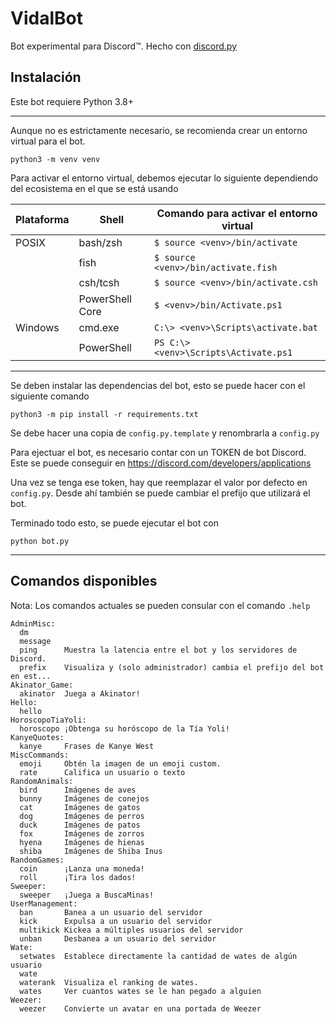 # VidalBot
 Bot experimental para Discord™. Hecho con [discord.py](https://github.com/Rapptz/discord.py)


## Instalación
Este bot requiere Python 3.8+

---
Aunque no es estrictamente necesario, se recomienda crear un entorno virtual para el bot.
```
python3 -m venv venv
```
Para activar el entorno virtual, debemos ejecutar lo siguiente dependiendo del ecosistema en el que se está usando

|Plataforma|Shell          |Comando para activar el entorno virtual|
|----------|---------------|---------------------------------------|
|POSIX     |bash/zsh       |``$ source <venv>/bin/activate``       |
|          |fish           |``$ source <venv>/bin/activate.fish``  |
|          |csh/tcsh       |``$ source <venv>/bin/activate.csh``   |
|          |PowerShell Core|``$ <venv>/bin/Activate.ps1``          |
|Windows   |cmd.exe        |``C:\> <venv>\Scripts\activate.bat``   |
|          |PowerShell     |``PS C:\> <venv>\Scripts\Activate.ps1``|
---
Se deben instalar las dependencias del bot, esto se puede hacer con el siguiente comando
```
python3 -m pip install -r requirements.txt
```
Se debe hacer una copia de ``config.py.template`` y renombrarla a ``config.py``

Para ejectuar el bot, es necesario contar con un TOKEN de bot Discord. Este se puede conseguir en https://discord.com/developers/applications

Una vez se tenga ese token, hay que reemplazar el valor por defecto en ``config.py``. Desde ahí también se puede cambiar el prefijo que utilizará el bot.

Terminado todo esto, se puede ejecutar el bot con 
```
python bot.py
```
---

## Comandos disponibles
Nota: Los comandos actuales se pueden consular con el comando ``.help``
```
AdminMisc:
  dm        
  message   
  ping      Muestra la latencia entre el bot y los servidores de Discord.
  prefix    Visualiza y (solo administrador) cambia el prefijo del bot en est...
Akinator_Game:
  akinator  Juega a Akinator!
Hello:
  hello     
HoroscopoTiaYoli:
  horoscopo ¡Obtenga su horóscopo de la Tía Yoli!
KanyeQuotes:
  kanye     Frases de Kanye West
MiscCommands:
  emoji     Obtén la imagen de un emoji custom.
  rate      Califica un usuario o texto
RandomAnimals:
  bird      Imágenes de aves
  bunny     Imágenes de conejos
  cat       Imágenes de gatos
  dog       Imágenes de perros
  duck      Imágenes de patos
  fox       Imágenes de zorros
  hyena     Imágenes de hienas
  shiba     Imágenes de Shiba Inus
RandomGames:
  coin      ¡Lanza una moneda!
  roll      ¡Tira los dados!
Sweeper:
  sweeper   ¡Juega a BuscaMinas!
UserManagement:
  ban       Banea a un usuario del servidor
  kick      Expulsa a un usuario del servidor
  multikick Kickea a múltiples usuarios del servidor
  unban     Desbanea a un usuario del servidor
Wate:
  setwates  Establece directamente la cantidad de wates de algún usuario
  wate      
  waterank  Visualiza el ranking de wates.
  wates     Ver cuantos wates se le han pegado a alguien
Weezer:
  weezer    Convierte un avatar en una portada de Weezer
```

